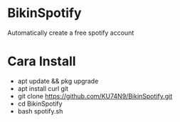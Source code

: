 # BikinSpotify
Automatically create a free spotify account

# Cara Install 
- apt update && pkg upgrade
- apt install curl git
- git clone https://github.com/KU74N9/BikinSpotify.git
- cd BikinSpotify
- bash spotify.sh

